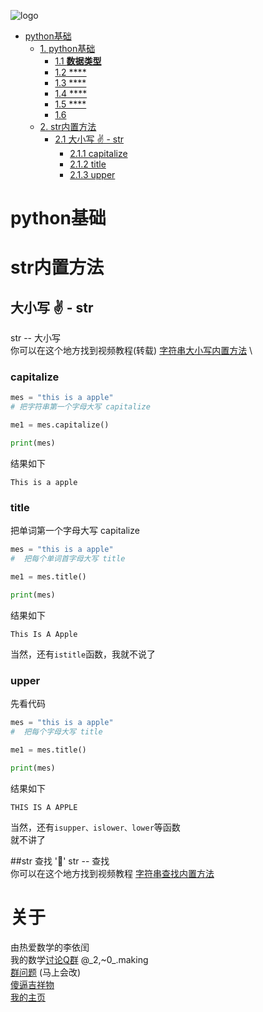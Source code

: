 ![logo](logo/logo.jpg)

- [python基础](#python基础教程)
    - [1. python基础](#python基础)
        - [1.1 **数据类型**](#数据类型)
        - [1.2 ****](#)
        - [1.3 ****](#)
        - [1.4 ****](#)
        - [1.5 ****](#)
        - [1.6 ](#)
    - [2. str内置方法](#str内置方法)
        - [2.1 大小写 ✌ - str](#大小写-str)
            - [2.1.1 capitalize](#capitalize)
            - [2.1.2 title](#title)
            - [2.1.3 upper](#upper)

# python基础



# str内置方法
## 大小写 ✌ - str

str -- 大小写\
你可以在这个地方找到视频教程(转载) [字符串大小写内置方法](https://www.bilibili.com/video/BV1R7411F7JV?t=306&p=43) \

### capitalize

```python
mes = "this is a apple"
# 把字符串第一个字母大写 capitalize

me1 = mes.capitalize()

print(mes)
```

结果如下

```
This is a apple
```

### title

把单词第一个字母大写 capitalize

```python
mes = "this is a apple"
#  把每个单词首字母大写 title

me1 = mes.title()

print(mes)
```

结果如下


```
This Is A Apple
```

当然，还有`istitle`函数，我就不说了

### upper
先看代码

```python
mes = "this is a apple"
#  把每个字母大写 title

me1 = mes.title()

print(mes)
```

结果如下
```
THIS IS A APPLE
```
当然，还有`isupper、islower、lower`等函数\
就不讲了

##str 查找  '🎁'
str -- 查找\
你可以在这个地方找到视频教程 [字符串查找内置方法](https://www.bilibili.com/video/BV1R7411F7JV?t=306&p=44) 


# 关于
由热爱数学的李依闰\
我的数学[讨论Q群](https://jq.qq.com/?_wv=1027&k=HS2d1hsW) @_2,~0\_.making \
[群问题](http://paste.ubuntu.com/p/3MDRrBtYNv/) (马上会改) \
[傻逼吉祥物](https://user.qzone.qq.com/1776471067) \
[我的主页]()
